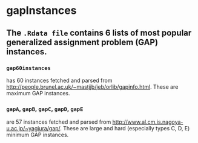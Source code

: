 # gapInstances
## The `.Rdata file` contains 6 lists of most popular generalized assignment problem (GAP) instances.
### `gap60instances` 
has 60 instances fetched and parsed from http://people.brunel.ac.uk/~mastjjb/jeb/orlib/gapinfo.html. These are maximum GAP instances.
### `gapA`, `gapB`, `gapC`, `gapD`, `gapE`
are 57 instances fetched and parsed from http://www.al.cm.is.nagoya-u.ac.jp/~yagiura/gap/. These are large and hard (especially types C, D, E) minimum GAP instances.
